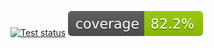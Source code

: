 [![Test status](https://github.com/AntonYurchenko/etl/actions/workflows/pr_check.yml/badge.svg)](https://github.com/AntonYurchenko/etl/actions/workflows/pr_check.yml)
[![Test coverage](https://raw.githubusercontent.com/AntonYurchenko/etl/master/.github/labels/test_coverage.svg)](https://github.com/AntonYurchenko/etl/actions/workflows/pr_check.yml)
